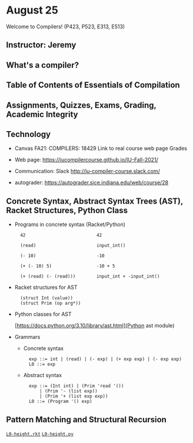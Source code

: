 # August 25

Welcome to Compilers! (P423, P523, E313, E513)

## Instructor: Jeremy

## What's a compiler?

## Table of Contents of Essentials of Compilation

## Assignments, Quizzes, Exams, Grading, Academic Integrity

## Technology

* Canvas FA21: COMPILERS: 18429
  Link to real course web page
  Grades

* Web page:
  https://iucompilercourse.github.io/IU-Fall-2021/

* Communication: Slack http://iu-compiler-course.slack.com/

* autograder: https://autograder.sice.indiana.edu/web/course/28

## Concrete Syntax, Abstract Syntax Trees (AST), Racket Structures, Python Class

* Programs in concrete syntax (Racket/Python)

		42                           42

		(read)                       input_int()

		(- 10)                       -10

		(+ (- 10) 5)                 -10 + 5

		(+ (read) (- (read)))        input_int + -input_int()

* Racket structures for AST

		(struct Int (value))
		(struct Prim (op arg*))

* Python classes for AST

    [https://docs.python.org/3.10/library/ast.html](Python ast module)

* Grammars
	* Concrete syntax

			exp ::= int | (read) | (- exp) | (+ exp exp) | (- exp exp)
			L0 ::= exp

	* Abstract syntax

			exp ::= (Int int) | (Prim 'read '()) 
				| (Prim '- (list exp))
				| (Prim '+ (list exp exp))
			L0 ::= (Program '() exp)


## Pattern Matching and Structural Recursion

[`L0-height.rkt`](./L0-height.rkt)
[`L0-height.py`](./L0-height.py)
